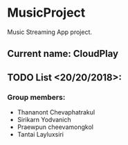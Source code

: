 # MusicProject
Music Streaming App project.
## Current name: CloudPlay

## TODO List <20/20/2018>:

### Group members:
- Thananont Chevaphatrakul
- Sirikarn Yodvanich
- Praewpun cheevamongkol
- Tantai Layluxsiri

